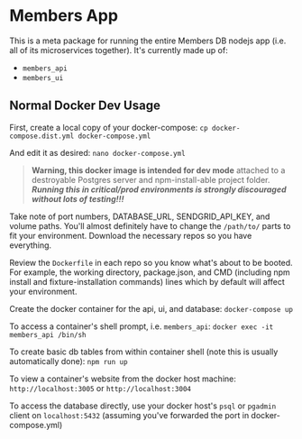 # Members App

This is a meta package for running the entire Members DB nodejs app (i.e. all of its microservices together). It's currently made up of:

 - `members_api`
 - `members_ui`

## Normal Docker Dev Usage

First, create a local copy of your docker-compose:
`cp docker-compose.dist.yml docker-compose.yml`

And edit it as desired:
`nano docker-compose.yml`

  > **Warning, this docker image is intended for dev mode** attached to a destroyable Postgres server and npm-install-able project folder. ***Running this in critical/prod environments is strongly discouraged without lots of testing!!!***

Take note of port numbers, DATABASE_URL, SENDGRID_API_KEY, and volume paths. You'll almost definitely have to change the `/path/to/` parts to fit your environment. Download the necessary repos so you have everything.

Review the `Dockerfile` in each repo so you know what's about to be booted. For example, the working directory, package.json, and CMD (including npm install and fixture-installation commands) lines which by default will affect your environment.

Create the docker container for the api, ui, and database:
`docker-compose up`

To access a container's shell prompt, i.e. `members_api`:
`docker exec -it members_api /bin/sh`

To create basic db tables from within container shell (note this is usually automatically done):
`npm run up`

To view a container's website from the docker host machine: `http://localhost:3005` or `http://localhost:3004`

To access the database directly, use your docker host's `psql` or `pgadmin` client on `localhost:5432` (assuming you've forwarded the port in docker-compose.yml)
